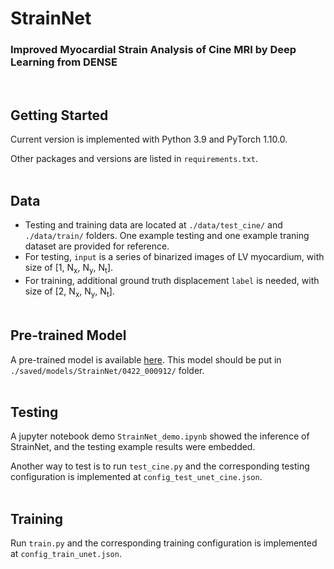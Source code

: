 # StrainNet
### Improved Myocardial Strain Analysis of Cine MRI by Deep Learning from DENSE
<br/>

## Getting Started
Current version is implemented with Python 3.9 and PyTorch 1.10.0. 

Other packages and versions are listed in `requirements.txt`.
<br/><br/>

## Data
- Testing and training data are located at `./data/test_cine/` and `./data/train/` folders. One example testing and one example traning dataset are provided for reference.
- For testing, `input` is a series of binarized images of LV myocardium, with size of [1, N<sub>x</sub>, N<sub>y</sub>, N<sub>t</sub>]. 
- For training, additional ground truth displacement `label` is needed, with size of [2, N<sub>x</sub>, N<sub>y</sub>, N<sub>t</sub>].
<br/><br/>

## Pre-trained Model
A pre-trained model is available [here](https://www.dropbox.com/s/yaoqz6gig8kovnn/model_best.pth?dl=0). This model should be put in `./saved/models/StrainNet/0422_000912/` folder.
<br/><br/>

## Testing
A jupyter notebook demo `StrainNet_demo.ipynb` showed the inference of StrainNet, and the testing example results were embedded.

Another way to test is to run `test_cine.py` and the corresponding testing configuration is implemented at `config_test_unet_cine.json`.
<br/><br/>

## Training
Run `train.py` and the corresponding training configuration is implemented at `config_train_unet.json`.
<br/><br/>
